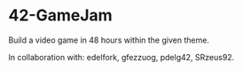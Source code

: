 # 42-GameJam

Build a video game in 48 hours within the given theme. 

In collaboration with:
edelfork,
gfezzuog,
pdelg42,
SRzeus92.
